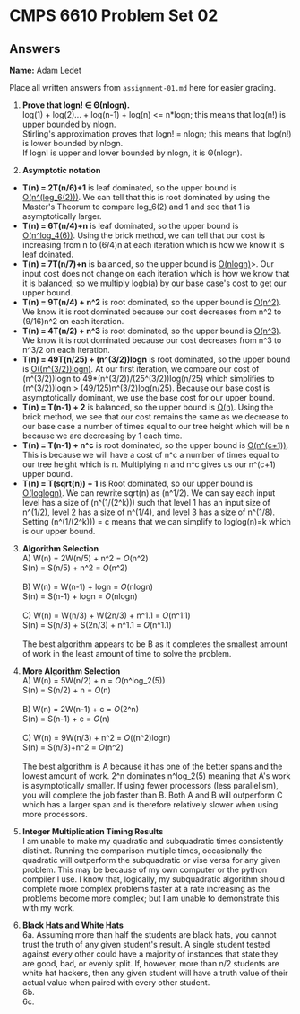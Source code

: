   # CMPS 6610 Problem Set 02
## Answers

**Name:** Adam Ledet


Place all written answers from `assignment-01.md` here for easier grading.

1. **Prove that logn! ∈ Θ(nlogn).**<br>
log(1) + log(2)... + log(n-1) + log(n) <= n*logn; this means that log(n!) is upper bounded by nlogn.<br>
Stirling's approximation proves that logn! = nlogn; this means that log(n!) is lower bounded by nlogn.<br>
If logn! is upper and lower bounded by nlogn, it is Θ(nlogn).<br>

2. **Asymptotic notation**<br>
* **T(n) = 2T(n/6)+1** is leaf dominated, so the upper bound is <u>O(n^(log_6(2)))</u>. We can tell that this is root dominated by using the Master's Theorum to compare log_6(2) and 1 and see that 1 is asymptotically larger.
* **T(n) = 6T(n/4)+n** is leaf dominated, so the upper bound is <u>O(n^log_4(6))</u>. Using the brick method, we can tell that our cost is increasing from n to (6/4)n at each iteration which is how we know it is leaf doinated.
* **T(n) = 7T(n/7)+n** is balanced, so the upper bound is <u>O(nlogn)</u>>. Our input cost does not change on each iteration which is how we know that it is balanced; so we multiply logb(a) by our base case's cost to get our upper bound.
* **T(n) = 9T(n/4) + n^2** is root dominated, so the upper bound is <u>O(n^2)</u>. We know it is root dominated because our cost decreases from n^2 to (9/16)n^2 on each iteration.
* **T(n) = 4T(n/2) + n^3** is root dominated, so the upper bound is <u>O(n^3)</u>. We know it is root dominated because our cost decreases from n^3 to n^3/2 on each iteration.
* **T(n) = 49T(n/25) + (n^(3/2))logn** is root dominated, so the upper bound is <u>O((n^(3/2))logn)</u>. At our first iteration, we compare our cost of (n^(3/2))logn to 49*(n^(3/2))/(25^(3/2))log(n/25) which simplifies to (n^(3/2))logn > (49/125)n^(3/2)log(n/25). Because our base cost is asymptotically dominant, we use the base cost for our upper bound.
* **T(n) = T(n-1) + 2** is balanced, so the upper bound is <u>O(n)</u>. Using the brick method, we see that our cost remains the same as we decrease to our base case a number of times equal to our tree height which will be n because we are decreasing by 1 each time.
* **T(n) = T(n-1) + n^c** is root dominated, so the upper bound is <u>O(n^(c+1))</u>. This is because we will have a cost of n^c a number of times equal to our tree height which is n. Multiplying n and n^c gives us our n^(c+1) upper bound.
* **T(n) = T(sqrt(n)) + 1** is Root dominated, so our upper bound is <u>O(loglogn)</u>. We can rewrite sqrt(n) as (n^1/2). We can say each input level has a size of (n^(1/(2^k))) such that level 1 has an input size of n^(1/2), level 2 has a size of n^(1/4), and level 3 has a size of n^(1/8). Setting (n^(1/(2^k))) = c means that we can simplify to loglog(n)=k which is our upper bound.

3. **Algorithm Selection**<br>
A)  W(n) = 2W(n/5) + n^2 = *O*(n^2)<br>
    S(n) = S(n/5) + n^2 = *O*(n^2)<br><br>
B)  W(n) = W(n-1) + logn = *O*(nlogn)<br>
    S(n) = S(n-1) + logn = *O*(nlogn)<br><br>
C)  W(n) = W(n/3) + W(2n/3) + n^1.1 = *O*(n^1.1)<br>
    S(n) = S(n/3) + S(2n/3) + n^1.1 = *O*(n^1.1)<br><br>
The best algorithm appears to be B as it completes the smallest amount of work in the least amount of time to solve the problem. 

4. **More Algorithm Selection**<br>
A)  W(n) = 5W(n/2) + n = *O*(n^log_2(5))<br>
    S(n) = S(n/2) + n = *O*(n)<br><br>
B)  W(n) = 2W(n-1) + c = *O*(2^n)<br>
    S(n) = S(n-1) + c = *O*(n)<br><br>
C)  W(n) = 9W(n/3) + n^2 = *O*((n^2)logn)<br>
    S(n) = S(n/3)+n^2 = *O*(n^2)<br><br>
The best algorithm is A because it has one of the better spans and the lowest amount of work. 2^n dominates n^log_2(5) meaning that A's work is asymptotically smaller. If using fewer processors (less parallelism), you will complete the job faster than B. Both A and B will outperform C which has a larger span and is therefore relatively slower when using more processors.
 
5. **Integer Multiplication Timing Results**<br>
I am unable to make my quadratic and subquadratic times consistently distinct. Running the comparison multiple times, occasionally the quadratic will outperform the subquadratic or vise versa for any given problem. This may be because of my own computer or the python compiler I use. I know that, logically, my subquadratic algorithm should complete more complex problems faster at a rate increasing as the problems become more complex; but I am unable to demonstrate this with my work.

6. **Black Hats and White Hats**
<br>6a. Assuming more than half the students are black hats, you cannot trust the truth of any given student's result. A single student tested against every other could have a majority of instances that state they are good, bad, or evenly split. If, however, more than n/2 students are white hat hackers, then any given student will have a truth value of their actual value when paired with every other student.
<br>6b. 
<br>6c. 